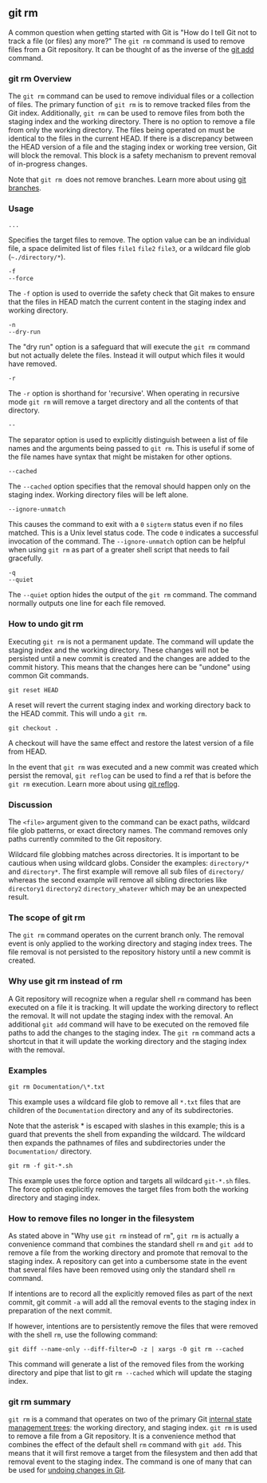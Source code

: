 ## git rm

A common question when getting started with Git is "How do I tell Git not to track a file (or files) any more?" The `git rm` command is used to remove files from a Git repository. It can be thought of as the inverse of the [git add](https://www.atlassian.com/git/tutorials/saving-changes) command.

### git rm Overview

The `git rm` command can be used to remove individual files or a collection of files. The primary function of `git rm` is to remove tracked files from the Git index. Additionally, `git rm` can be used to remove files from both the staging index and the working directory. There is no option to remove a file from only the working directory. The files being operated on must be identical to the files in the current HEAD. If there is a discrepancy between the HEAD version of a file and the staging index or working tree version, Git will block the removal. This block is a safety mechanism to prevent removal of in-progress changes.

Note that `git rm `does not remove branches. Learn more about using [git branches](https://www.atlassian.com/git/tutorials/using-branches).

### Usage

```
...
```

Specifies the target files to remove. The option value can be an individual file, a space delimited list of files `file1` `file2` `file3`, or a wildcard file glob (`~./directory/*`).

```
-f
--force
```

The `-f` option is used to override the safety check that Git makes to ensure that the files in HEAD match the current content in the staging index and working directory.

```
-n
--dry-run
```

The "dry run" option is a safeguard that will execute the `git rm` command but not actually delete the files. Instead it will output which files it would have removed.

```
-r
```

The `-r` option is shorthand for 'recursive'. When operating in recursive mode `git rm` will remove a target directory and all the contents of that directory.

```
--
```

The separator option is used to explicitly distinguish between a list of file names and the arguments being passed to `git rm`. This is useful if some of the file names have syntax that might be mistaken for other options.

```
--cached
```

The `--cached` option specifies that the removal should happen only on the staging index. Working directory files will be left alone.

```
--ignore-unmatch
```

This causes the command to exit with a `0` `sigterm` status even if no files matched. This is a Unix level status code. The code `0` indicates a successful invocation of the command. The `--ignore-unmatch` option can be helpful when using `git rm` as part of a greater shell script that needs to fail gracefully.

```
-q
--quiet
```

The `--quiet` option hides the output of the `git rm` command. The command normally outputs one line for each file removed.

### How to undo git rm

Executing `git rm` is not a permanent update. The command will update the staging index and the working directory. These changes will not be persisted until a new commit is created and the changes are added to the commit history. This means that the changes here can be "undone" using common Git commands.

```
git reset HEAD
```

A reset will revert the current staging index and working directory back to the HEAD commit. This will undo a `git rm`.

```
git checkout .
```

A checkout will have the same effect and restore the latest version of a file from HEAD.

In the event that `git rm` was executed and a new commit was created which persist the removal, `git reflog` can be used to find a ref that is before the `git rm` execution. Learn more about using [git reflog](https://www.atlassian.com/git/tutorials/rewriting-history/git-reflog).

### Discussion

The `<file>` argument given to the command can be exact paths, wildcard file glob patterns, or exact directory names. The command removes only paths currently commited to the Git repository.

Wildcard file globbing matches across directories. It is important to be cautious when using wildcard globs. Consider the examples: `directory/*` and `directory*`. The first example will remove all sub files of `directory/` whereas the second example will remove all sibling directories like `directory1` `directory2` `directory_whatever` which may be an unexpected result.

### The scope of git rm

The `git rm` command operates on the current branch only. The removal event is only applied to the working directory and staging index trees. The file removal is not persisted to the repository history until a new commit is created.

### Why use git rm instead of rm

A Git repository will recognize when a regular shell `rm` command has been executed on a file it is tracking. It will update the working directory to reflect the removal. It will not update the staging index with the removal. An additional `git add` command will have to be executed on the removed file paths to add the changes to the staging index. The `git rm` command acts a shortcut in that it will update the working directory and the staging index with the removal.

### Examples

```
git rm Documentation/\*.txt
```

This example uses a wildcard file glob to remove all `*.txt` files that are children of the `Documentation` directory and any of its subdirectories.

Note that the asterisk * is escaped with slashes in this example; this is a guard that prevents the shell from expanding the wildcard. The wildcard then expands the pathnames of files and subdirectories under the `Documentation/` directory.

```
git rm -f git-*.sh
```

This example uses the force option and targets all wildcard `git-*.sh` files. The force option explicitly removes the target files from both the working directory and staging index.

### How to remove files no longer in the filesystem

As stated above in "Why use `git rm` instead of `rm`", `git rm` is actually a convenience command that combines the standard shell `rm` and `git add` to remove a file from the working directory and promote that removal to the staging index. A repository can get into a cumbersome state in the event that several files have been removed using only the standard shell `rm` command.

If intentions are to record all the explicitly removed files as part of the next commit, git commit `-a` will add all the removal events to the staging index in preparation of the next commit.

If however, intentions are to persistently remove the files that were removed with the shell `rm`, use the following command:

```
git diff --name-only --diff-filter=D -z | xargs -0 git rm --cached
```

This command will generate a list of the removed files from the working directory and pipe that list to git `rm --cached` which will update the staging index.

### git rm summary

`git rm` is a command that operates on two of the primary Git [internal state management trees](https://www.atlassian.com/git/tutorials/undoing-changes/git-reset): the working directory, and staging index. `git rm` is used to remove a file from a Git repository. It is a convenience method that combines the effect of the default shell `rm` command with `git add`. This means that it will first remove a target from the filesystem and then add that removal event to the staging index. The command is one of many that can be used for [undoing changes in Git](https://www.atlassian.com/git/tutorials/undoing-changes).
